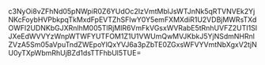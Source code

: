 c3NyOi8vZFhNd05pNWpiR0Z6YUdOc2IzVmtMblJsWTJnNk5qRTVNVEk2YjNKcFoybHVPbkpqTkMxdFpEVTZhSFIwY0Y5emFXMXdiR1U2VDBjMWRsTXdOWFl2UDNKbGJXRnlhM005TlRjMlR6VmFkVGsxWVRabE5tRnhUVFZ2UTI1SlJXeEdWVVYzWnpWTWFYUTFOM1Z1U1VWUmQwMVJKbkJ5YjNSdmNHRnlZVzA5Sm05aVpuTndZWEpoYlQxYVJ6a3pZbTE0ZGxsWFVYVmtNbXgxV2tjNU0yTXpWbmRhUjBZd1dsTTFhbUl5TUE=
